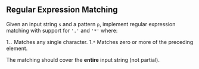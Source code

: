 ## Regular Expression Matching

Given an input string `s` and a pattern `p`, implement regular expression matching with support for `'.'` and `'*'` where:

 1.`.` Matches any single character.
 1.`*` Matches zero or more of the preceding element.

The matching should cover the **entire** input string (not partial).
